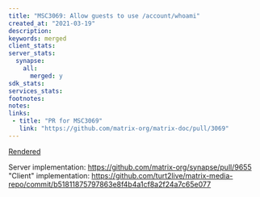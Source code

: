 ```yaml
---
title: "MSC3069: Allow guests to use /account/whoami"
created_at: "2021-03-19"
description:
keywords: merged
client_stats:
server_stats:
  synapse:
    all:
      merged: y
sdk_stats:
services_stats:
footnotes:
notes:
links:
 - title: "PR for MSC3069"
   link: "https://github.com/matrix-org/matrix-doc/pull/3069"
---
```

[Rendered](https://github.com/matrix-org/matrix-doc/blob/travis/msc/whoami-guests/proposals/3069-guests-whoami.md)

Server implementation: https://github.com/matrix-org/synapse/pull/9655
"Client" implementation: https://github.com/turt2live/matrix-media-repo/commit/b51811875797863e8f4b4a1cf8a2f24a7c65e077

